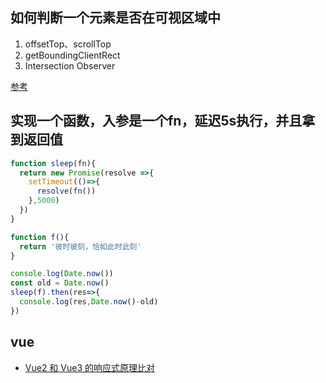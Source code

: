 ## 如何判断一个元素是否在可视区域中

1. offsetTop、scrollTop
2. getBoundingClientRect
3. Intersection Observer

[参考](http://fanyouf.gitee.io/interview/nb/03.html#%E4%BA%8C%E3%80%81%E5%AE%9E%E7%8E%B0%E6%96%B9%E5%BC%8F)

## 实现一个函数，入参是一个fn，延迟5s执行，并且拿到返回值

```js
function sleep(fn){
  return new Promise(resolve =>{
    setTimeout(()=>{
      resolve(fn())
    },5000)
  })
}

function f(){
  return '彼时彼刻，恰如此时此刻'
}

console.log(Date.now())
const old = Date.now()
sleep(f).then(res=>{
  console.log(res,Date.now()-old)
})
```


## vue

- [Vue2 和 Vue3 的响应式原理比对](https://juejin.cn/post/7124351370521477128)
